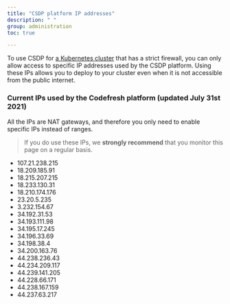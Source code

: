 ```yaml
---
title: "CSDP platform IP addresses"
description: " "
group: administration
toc: true

---
```

To use CSDP for [a Kubernetes cluster]({{site.baseurl}}/docs/deploy-to-kubernetes/add-kubernetes-cluster/) that has a strict firewall, you can only allow access to specific IP addresses used by the CSDP platform. Using these IPs allows you to deploy to your cluster even when it is not accessible from the public internet.


### Current IPs used by the Codefresh platform (updated July 31st 2021)

All the IPs are NAT gateways, and therefore you only need to enable specific IPs instead of ranges.

>If you do use these IPs, we **strongly recommend** that you monitor this page on a regular basis.

- 107.21.238.215
- 18.209.185.91
- 18.215.207.215
- 18.233.130.31
- 18.210.174.176
- 23.20.5.235
- 3.232.154.67
- 34.192.31.53
- 34.193.111.98
- 34.195.17.245
- 34.196.33.69
- 34.198.38.4
- 34.200.163.76
- 44.238.236.43
- 44.234.209.117
- 44.239.141.205
- 44.228.66.171
- 44.238.167.159
- 44.237.63.217
 
